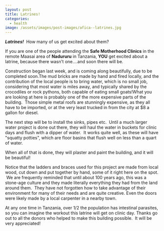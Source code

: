 ```yaml
---
layout: post
title: Latrines!
categories:
  - health
image: /assets/images/post-images/afica--latrines.jpg
---
```


***Latrines!***  How many of us get excited about them?

If you are one of the people attending the **Safe Motherhood Clinics** in the remote Maasai area of **Nadururu** in Tanzania, **YOU** get excited about a latrine, because there wasn't one….and soon there will be.

Construction began last week, and is coming along beautifully, due to be completed soon.The mud bricks are made by hand and fired locally, and the contribution of the local people is to bring water, which is no small job, considering that most water is miles away, and typically shared by the crocodiles or rock pythons, both capable of eating small goats!What you are looking at here is probably one of the more expensive parts of the building.  Those simple metal roofs are stunningly expensive, as they all have to be imported, or at the very least trucked in from the city at $8 a gallon for diesel.

The next step will be to install the sinks, pipes etc.  Until a much larger water project is done out there, they will haul the water in buckets for clinic days and flush with a dipper of water.  It works quite well, as these will have "squatty potties", which are floor basins that flush well on less than a quart of water.

When all of that is done, they will plaster and paint the building, and it will be beautiful!

Notice that the ladders and braces used for this project are made from local wood, cut down and put together by hand, some of it right here on the spot.  We are frequently reminded that until about 100 years ago, this was a stone-age culture and they made literally everything they had from the land around them.  They have not forgotten how to take advantage of their environment for many of their needs and are quite creative. Even the doors were likely made by a local carpenter in a nearby town.

At any one time in Tanzania, over 1/2 the population has intestinal parasites, so you can imagine the workout this latrine will get on clinic day. Thanks go out to all the donors who helped to make this building possible.  It will be very appreciated!